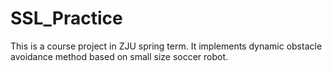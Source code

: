 # SSL_Practice
This is a course project in ZJU spring term. It implements dynamic obstacle avoidance method based on small size soccer robot. 
